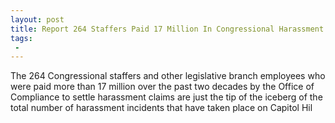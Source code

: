 ```yaml
---
layout: post
title: Report 264 Staffers Paid 17 Million In Congressional Harassment Hush Money
tags:
 -
---
```

The 264 Congressional staffers and other legislative branch employees who were paid more than 17 million over the past two decades by the Office of Compliance to settle harassment claims are just the tip of the iceberg of the total number of harassment incidents that have taken place on Capitol Hil

